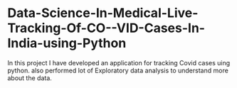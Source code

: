 # Data-Science-In-Medical-Live-Tracking-Of-CO--VID-Cases-In-India-using-Python
In this project I have developed an application for tracking Covid cases uing python. 
also performed lot of Exploratory data analysis to understand more about the data.
